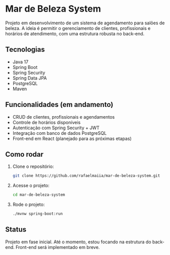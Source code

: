 # Mar de Beleza System

Projeto em desenvolvimento de um sistema de agendamento para salões de beleza. A ideia é permitir o gerenciamento de clientes, profissionais e horários de atendimento, com uma estrutura robusta no back-end.

## Tecnologias

- Java 17
- Spring Boot
- Spring Security
- Spring Data JPA
- PostgreSQL
- Maven

## Funcionalidades (em andamento)

- CRUD de clientes, profissionais e agendamentos
- Controle de horários disponíveis
- Autenticação com Spring Security + JWT
- Integração com banco de dados PostgreSQL
- Front-end em React (planejado para as próximas etapas)

## Como rodar

1. Clone o repositório:
   ```bash
   git clone https://github.com/rafaelmaiia/mar-de-beleza-system.git
   ```
2. Acesse o projeto:
   ```bash
   cd mar-de-beleza-system
   ```
3. Rode o projeto:
   ```bash
   ./mvnw spring-boot:run
   ```

## Status

Projeto em fase inicial. Até o momento, estou focando na estrutura do back-end. Front-end será implementado em breve.
